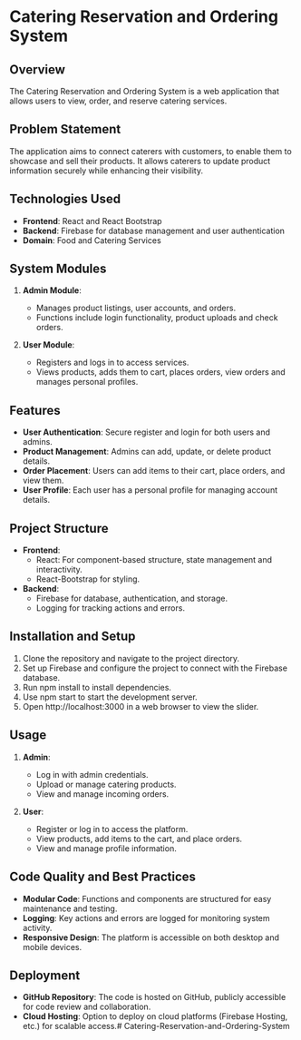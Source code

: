 # Catering Reservation and Ordering System

## Overview
The Catering Reservation and Ordering System is a web application that allows users to view, order, and reserve catering services.

## Problem Statement
The application aims to connect caterers with customers, to enable them to showcase and sell their products. It allows caterers to update product information securely while enhancing their visibility.

## Technologies Used
- **Frontend**: React and React Bootstrap
- **Backend**: Firebase for database management and user authentication
- **Domain**: Food and Catering Services

## System Modules
1. **Admin Module**: 
   - Manages product listings, user accounts, and orders.
   - Functions include login functionality, product uploads and check orders. 
  
2. **User Module**:
   - Registers and logs in to access services.
   - Views products, adds them to cart, places orders, view orders and manages personal profiles.

## Features
- **User Authentication**: Secure register and login for both users and admins.
- **Product Management**: Admins can add, update, or delete product details.
- **Order Placement**: Users can add items to their cart, place orders, and view them.
- **User Profile**: Each user has a personal profile for managing account details.

## Project Structure
- **Frontend**:
  - React: For component-based structure, state management and interactivity.
  - React-Bootstrap for styling.
- **Backend**:
  - Firebase for database, authentication, and storage.
  - Logging for tracking actions and errors.
  
## Installation and Setup
1. Clone the repository and navigate to the project directory.
2. Set up Firebase and configure the project to connect with the Firebase database.
3. Run npm install to install dependencies.
4. Use npm start to start the development server.
5. Open http://localhost:3000 in a web browser to view the slider.

## Usage
1. **Admin**:
   - Log in with admin credentials.
   - Upload or manage catering products.
   - View and manage incoming orders.

2. **User**:
   - Register or log in to access the platform.
   - View products, add items to the cart, and place orders.
   - View and manage profile information.

## Code Quality and Best Practices
- **Modular Code**: Functions and components are structured for easy maintenance and testing.
- **Logging**: Key actions and errors are logged for monitoring system activity.
- **Responsive Design**: The platform is accessible on both desktop and mobile devices.

## Deployment
- **GitHub Repository**: The code is hosted on GitHub, publicly accessible for code review and collaboration.
- **Cloud Hosting**: Option to deploy on cloud platforms (Firebase Hosting, etc.) for scalable access.#   C a t e r i n g - R e s e r v a t i o n - a n d - O r d e r i n g - S y s t e m 
 
 